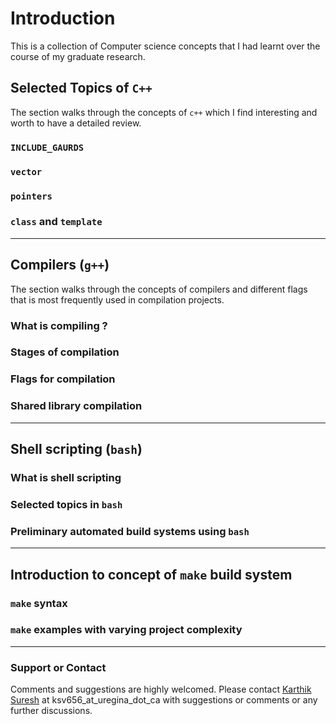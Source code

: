 # Introduction

This is a collection of Computer science concepts that I had learnt over the course of my graduate research. 

## Selected Topics of `C++`

The section walks through the concepts of `c++` which I find interesting and worth to have a detailed review.

### `INCLUDE_GAURDS`
  
### `vector`

### `pointers`
  
### `class` and `template`

---

## Compilers (`g++`)

The section walks through the concepts of compilers and different flags that is most frequently used in compilation projects. 

### What is compiling ?
  
### Stages of compilation
  
### Flags for compilation
  
### Shared library compilation

---

## Shell scripting (`bash`)

### What is shell scripting
  
### Selected topics in `bash`
  
### Preliminary automated build systems using `bash`

---

## Introduction to concept of `make` build system

### `make` syntax
  
### `make` examples with varying project complexity

---
### Support or Contact

Comments and suggestions are highly welcomed. Please contact [Karthik Suresh](https://github.com/karthik18495) at ksv656_at_uregina_dot_ca with suggestions or comments or any further discussions.
